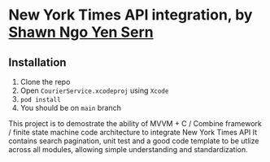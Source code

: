 # New York Times API integration, by [Shawn Ngo Yen Sern](https://www.linkedin.com/in/ngo-yensern/?originalSubdomain=my)

## Installation

1. Clone the repo 
2. Open `CourierService.xcodeproj` using `Xcode`
3. `pod install` 
4. You should be on `main` branch


This project is to demostrate the ability of MVVM + C / Combine framework / finite state machine code architecture to integrate New York Times API
It contains search pagination, unit test and a good code template to be utlize across all modules, allowing simple understanding and standardization. 
